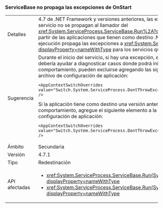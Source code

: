 ### <a name="servicebase-doesnt-propagate-onstart-exceptions"></a>ServiceBase no propaga las excepciones de OnStart

|   |   |
|---|---|
|Detalles|4.7 de .NET Framework y versiones anteriores, las excepciones producidas en el inicio del servicio no se propagan al llamador del <xref:System.ServiceProcess.ServiceBase.Run%2A?displayProperty=nameWithType>. A partir de las aplicaciones que tienen como destino .NET Framework 4.7.1, el tiempo de ejecución propaga las excepciones a <xref:System.ServiceProcess.ServiceBase.Run%2A?displayProperty=nameWithType> para los servicios que no se inicie.|
|Sugerencia|Durante el inicio del servicio, si hay una excepción, esa excepción se propagará. Esto debería ayudar a diagnosticar casos donde podrá iniciar los servicios. Si no desea este comportamiento, pueden excluirse agregando las siguientes <AppContextSwitchOverrides> elemento a la <runtime> sección de su archivo de configuración de aplicación:<pre><code class="language-xml">&lt;AppContextSwitchOverrides value=&quot;Switch.System.ServiceProcess.DontThrowExceptionsOnStart=true&quot; /&gt;&#13;&#10;</code></pre>Si la aplicación tiene como destino una versión anterior a 4.7.1 pero desea que este comportamiento, agregue el siguiente <AppContextSwitchOverrides> elemento a la <runtime> sección de su archivo de configuración de aplicación:<pre><code class="language-xml">&lt;AppContextSwitchOverrides value=&quot;Switch.System.ServiceProcess.DontThrowExceptionsOnStart=false&quot; /&gt;&#13;&#10;</code></pre>|
|Ámbito|Secundaria|
|Versión|4.7.1|
|Tipo|Redestinación|
|API afectadas|<ul><li><xref:System.ServiceProcess.ServiceBase.Run(System.ServiceProcess.ServiceBase)?displayProperty=nameWithType></li><li><xref:System.ServiceProcess.ServiceBase.Run(System.ServiceProcess.ServiceBase[])?displayProperty=nameWithType></li></ul>|

